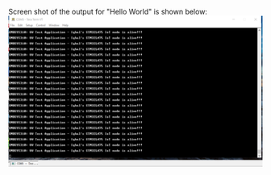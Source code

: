 Screen shot of the output for "Hello World" is shown below:
![Hello World Output](assignment01/images/hello-world-output.png)

